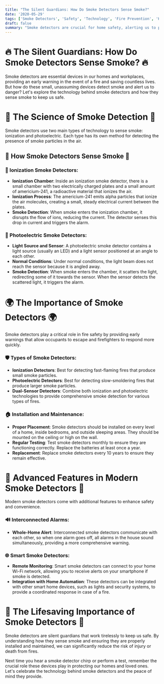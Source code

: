 ```yaml
---
title: "The Silent Guardians: How Do Smoke Detectors Sense Smoke?"
date: '2020-05-29'
tags: ['Smoke Detectors', 'Safety', 'Technology', 'Fire Prevention', 'Home','Questions']
draft: false
summary: "Smoke detectors are crucial for home safety, alerting us to potential fires. In this blog post, we explore the technology behind smoke detectors and how they sense smoke to keep us safe."
---
```


# 🔥 The Silent Guardians: How Do Smoke Detectors Sense Smoke? 🔥

Smoke detectors are essential devices in our homes and workplaces, providing an early warning in the event of a fire and saving countless lives. But how do these small, unassuming devices detect smoke and alert us to danger? Let's explore the technology behind smoke detectors and how they sense smoke to keep us safe.

# 🔬 The Science of Smoke Detection 🔬

Smoke detectors use two main types of technology to sense smoke: ionization and photoelectric. Each type has its own method for detecting the presence of smoke particles in the air.

## 🧠 How Smoke Detectors Sense Smoke 🧠

### 🔋 Ionization Smoke Detectors:
- **Ionization Chamber**: Inside an ionization smoke detector, there is a small chamber with two electrically charged plates and a small amount of americium-241, a radioactive material that ionizes the air.
- **Ionization Process**: The americium-241 emits alpha particles that ionize the air molecules, creating a small, steady electrical current between the plates.
- **Smoke Detection**: When smoke enters the ionization chamber, it disrupts the flow of ions, reducing the current. The detector senses this drop in current and triggers the alarm.

### 📸 Photoelectric Smoke Detectors:
- **Light Source and Sensor**: A photoelectric smoke detector contains a light source (usually an LED) and a light sensor positioned at an angle to each other.
- **Normal Conditions**: Under normal conditions, the light beam does not reach the sensor because it is angled away.
- **Smoke Detection**: When smoke enters the chamber, it scatters the light, redirecting some of it towards the sensor. When the sensor detects the scattered light, it triggers the alarm.

# 🌍 The Importance of Smoke Detectors 🌍

Smoke detectors play a critical role in fire safety by providing early warnings that allow occupants to escape and firefighters to respond more quickly.

### 🛡️ Types of Smoke Detectors:
- **Ionization Detectors**: Best for detecting fast-flaming fires that produce small smoke particles.
- **Photoelectric Detectors**: Best for detecting slow-smoldering fires that produce larger smoke particles.
- **Dual-Sensor Detectors**: Combine both ionization and photoelectric technologies to provide comprehensive smoke detection for various types of fires.

### 🏠 Installation and Maintenance:
- **Proper Placement**: Smoke detectors should be installed on every level of a home, inside bedrooms, and outside sleeping areas. They should be mounted on the ceiling or high on the wall.
- **Regular Testing**: Test smoke detectors monthly to ensure they are functioning correctly. Replace the batteries at least once a year.
- **Replacement**: Replace smoke detectors every 10 years to ensure they remain effective.

# 🌟 Advanced Features in Modern Smoke Detectors 🌟

Modern smoke detectors come with additional features to enhance safety and convenience.

### 🔊 Interconnected Alarms:
- **Whole-Home Alert**: Interconnected smoke detectors communicate with each other, so when one alarm goes off, all alarms in the house sound simultaneously, providing a more comprehensive warning.

### 🌐 Smart Smoke Detectors:
- **Remote Monitoring**: Smart smoke detectors can connect to your home Wi-Fi network, allowing you to receive alerts on your smartphone if smoke is detected.
- **Integration with Home Automation**: These detectors can be integrated with other smart home devices, such as lights and security systems, to provide a coordinated response in case of a fire.

# 🌟 The Lifesaving Importance of Smoke Detectors 🌟

Smoke detectors are silent guardians that work tirelessly to keep us safe. By understanding how they sense smoke and ensuring they are properly installed and maintained, we can significantly reduce the risk of injury or death from fires.

Next time you hear a smoke detector chirp or perform a test, remember the crucial role these devices play in protecting our homes and loved ones. Let's celebrate the technology behind smoke detectors and the peace of mind they provide.
